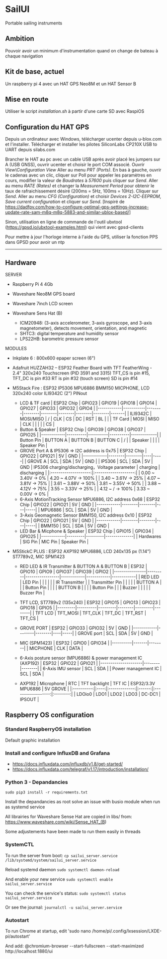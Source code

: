 # SailUI

Portable sailing instruments

## Ambition
Pouvoir avoir un minimum d'instrumentation quand on change de bateau à chaque navigation

## Kit de base, actuel
Un raspberry pi 4 avec un HAT GPS Neo8M et un HAT Sensor B

## Mise en route
Utiliser le script *installation.sh* à partir d'une carte SD avec RaspiOS

## Configuration du HAT GPS
Depuis un ordinateur avec Windows, télécharger ucenter depuis u-blox.com et l'installer.
Télécharger et installer les pilotes SiliconLabs CP210X USB to UART depuis silabs.com

Brancher le HAT au pc avec un cable USB après avoir placé les jumpers sur A (USB GNSS), ouvrir ucenter et choisir le port COM associé.
Ouvrir *View\Configuration View*
Aller au menu *PRT (Ports)*. En bas à gauche, ouvrir le cadenas avec un clic, cliquer sur Poll pour appeler les paramètres en cours, modifier la valeur de *Baudrates* à *57600* puis cliquer sur *Send*.
Aller au menu *RATE (Rates)* et changer la *Measurement Period* pour obtenir le taux de rafraichissement désiré (200ms = 5Hz, 100ms = 10Hz). Cliquer sur *Send*.
Aller au menu *CFG (Configuration)* et choisir *Devices* *2-I2C-EEPROM*, *Save current configuration* et cliquer sur *Send*.
[Inspiré de https://dadfpv.com/how-to-configure-optimal-gps-settings-increase-update-rate-sam-m8q-m8q-5883-and-similar-ublox-based/]

Sinon, utilisation en ligne de commande de l'outil ubxtool (https://gpsd.io/ubxtool-examples.html) qui vient avec gpsd-clients

Pour mettre à jour l'horloge interne à l'aide du GPS, utiliser la fonction PPS dans GPSD pour avoir un ntp

------------------------------

## Hardware

SERVER

- Raspberry Pi 4 4Gb
- Waveshare Neo8M GPS board
- Waveshare 7inch LCD screen

- Waveshare Sens Hat (B)
  - ICM20948: (3-axis accelerometer, 3-axis gyroscope, and 3-axis magnetometer), detects movement, orientation, and magnetic
  - SHTC3: digital temperature and humidity sensor
  - LPS22HB: barometric pressure sensor

MODULES

- Inkplate 6 : 800x600 epaper screen (6")

- Adafruit HUZZAH32 – ESP32 Feather Board with TFT FeatherWing - 2.4" 320x240 Touchscreen (PID 3591 and 3315)
TFT_CS is pin #15, TFT_DC is pin #33
RT is pin #32 (touch screen)
SD is pin #14

- M5Stack Fire : ESP32 IP5306 MPU6886 BMM150 MICPHONE, LCD 320x240 color ILI9342C (2")
PINout
  - LCD & TF card
| ESP32 Chip | GPIO23    | GPIO19 | GPIO18 | GPIO14 | GPIO27 | GPIO33 | GPIO32 | GPIO4 |
|------------|-----------|--------|--------|--------|--------|--------|--------|-------|
| ILI9342C   | MOSI/MISO | /      | CLK    | CS     | DC     | RST    | BL     |       |
| TF Card    | MOSI      | MISO   | CLK    |        |        |        |        | CS    |
  - Button & Speaker
| ESP32 Chip | GPIO39   | GPIO38   | GPIO37   | GPIO25      |
|------------|----------|----------|----------|-------------|
| Button Pin | BUTTON A | BUTTON B | BUTTON C | /           |
| Speaker    |          |          |          | Speaker Pin |
  - GROVE Port A & IP5306 => I2C address is 0x75
| ESP32 Chip | GPIO22 | GPIO21 | 5V | GND |
|------------|--------|--------|----|-----|
| GROVE A    | SCL    | SDA    | 5V | GND |
| IP5306     | SCL    | SDA    | 5V | GND |
IP5306 charging/discharging，Voltage parameter
|       charging       |      discharging     |
|:--------------------:|:--------------------:|
| 0.00 ~ 3.40V -> 0%   | 4.20 ~ 4.07V -> 100% |
| 3.40 ~ 3.61V -> 25%  | 4.07 ~ 3.81V -> 75%  |
| 3.61 ~ 3.88V -> 50%  | 3.81 ~ 3.55V -> 50%  |
| 3.88 ~ 4.12V -> 75%  | 3.55 ~ 3.33V -> 25%  |
| 4.12 ~   /   -> 100% | 3.33 ~ 0.00V -> 0%   |
  - 6-Axis MotionTracking Sensor MPU6886, I2C address 0x68
| ESP32 Chip | GPIO22 | GPIO21 | 5V | GND |
|------------|--------|--------|----|-----|
| MPU6886    | SCL    | SDA    | 5V | GND |
  - 3-Axis Geomagnetic Sensor BMM150, I2C address 0x10
| ESP32 Chip | GPIO22 | GPIO21 | 5V | GND |
|------------|--------|--------|----|-----|
| BMM150     | SCL    | SDA    | 5V | GND |
  - LED Bar & Micphone & Speaker
| ESP32 Chip | GPIO15  | GPIO34  | GPIO25       |
|------------|---------|---------|--------------|
| Hardwares  | SIG Pin | MIC Pin |  Speaker Pin |

- M5StickC PLUS : ESP32 AXP192 MPU6886, LCD 240x135 px (1.14") ST7789v2, MIC SPM1423
  - RED LED & IR Transmitter & BUTTON A & BUTTON B
| ESP32          | GPIO10  | GPIO9           | GPIO37     | GPIO39     | GPIO2      |
|----------------|---------|-----------------|------------|------------|------------|
| RED LED        | LED Pin |                 |            |            |            |
| IR Transmitter |         | Transmitter Pin |            |            |            |
| BUTTON A       |         |                 | Button Pin |            |            |
| BUTTON B       |         |                 |            | Button Pin |            |
| Buzzer         |         |                 |            |            | Buzzer Pin |

  - TFT LCD, ST7789v2 (135x240)
| ESP32   | GPIO15   | GPIO13  | GPIO23 | GPIO18  | GPIO5  |
|---------|----------|---------|--------|---------|--------|
| TFT LCD | TFT_MOSI | TFT_CLK | TFT_DC | TFT_RST | TFT_CS |

  - GROVE PORT
| ESP32      | GPIO33 | GPIO32 | 5V | GND |
|------------|--------|--------|----|-----|
| GROVE port | SCL    | SDA    | 5V | GND |

  - MIC (SPM1423)
| ESP32    | GPIO0 | GPIO34 |
|----------|-------|--------|
| MICPHONE | CLK   | DATA   |

  - 6-Axis posture sensor (MPU6886) & power management IC (AXP192)
| ESP32               | GPIO22 | GPIO21 |
|---------------------|--------|--------|
| 6-Axis IMU sensor   | SCL    | SDA    |
| Power management IC | SCL    | SDA    |

  - AXP192
| Microphone |  RTC | TFT backlight | TFT IC | ESP32/3.3V MPU6886 | 5V GROVE |
|:----------:|:----:|:-------------:|:------:|:------------------:|:--------:|
|   LDOio0   | LDO1 |      LDO2     |  LDO3  |       DC-DC1       |  IPSOUT  |

## Raspberry OS configuration

### Standard RaspberryOS installation

Default graphic installation

### Install and configure InfluxDB and Grafana

- <https://docs.influxdata.com/influxdb/v1.8/get-started/>
- <https://docs.influxdata.com/telegraf/v1.17/introduction/installation/>

### Python 3 - Depandancies

`sudo pip3 install -r requirements.txt`

Install the depandancies as root solve an issue with busio module when run as systemd service

All librairies for Waveshare Sense Hat are copied in libs/ from:
<https://www.waveshare.com/wiki/Sense_HAT_(B>)

Some adjustements have been made to run them easily in threads

### SystemCTL

To run the server from boot:
`cp sailui_server.service /lib/systemd/system/sailui_server.service`

Reload systemd daemon
`sudo systemctl daemon-reload`

And enable your new service
`sudo systemctl enable sailui_server.service`

You can check the service's status:
`sudo systemctl status sailui_server.service`

Or see the journal:
`journalctl -u sailui_server.service`

### Autostart

To run Chrome at startup, edit
'sudo nano /home/pi/.config/lxsession/LXDE-pi/autostart'

And add:
@chromium-browser --start-fullscreen --start-maximized http://localhost:1880/ui


